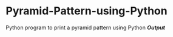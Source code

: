 # Pyramid-Pattern-using-Python
Python program to print a pyramid pattern using Python
***_Output_***
